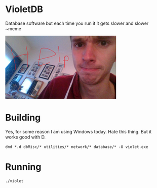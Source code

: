 # VioletDB

Database software but each time you run it it gets slower and slower  ~meme

<img src="img.jpg" width=350 height=200>

# Building

Yes, for some reason I am using Windows today. Hate this thing. But it works good with D.

````
dmd *.d dbMisc/* utilities/* network/* database/* -O violet.exe
````

# Running

````
./violet
````
